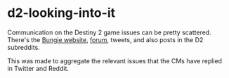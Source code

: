 # d2-looking-into-it

Communication on the Destiny 2 game issues can be pretty scattered. There's the [Bungie website](https://www.bungie.net/en/News), [forum](https://www.bungie.net/en/Forums/Topics), tweets, and also posts in the D2 subreddits.

This was made to aggregate the relevant issues that the CMs have replied in Twitter and Reddit.
